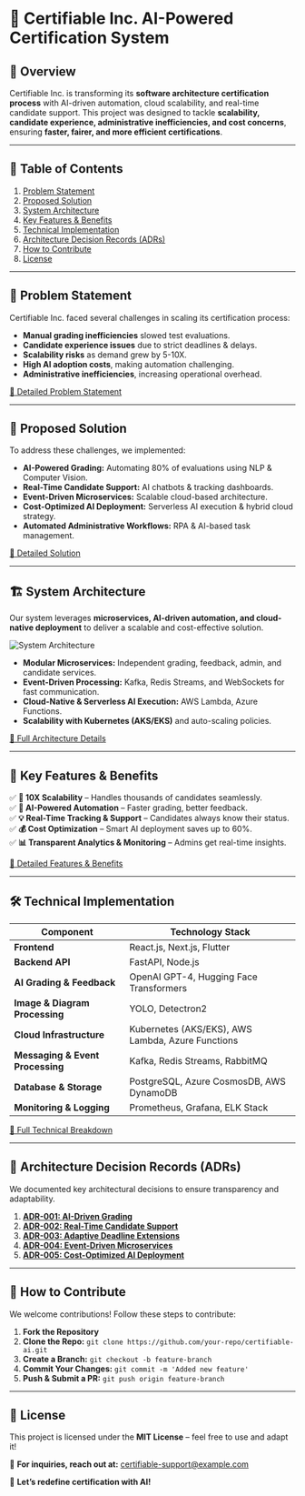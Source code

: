 # 🚀 Certifiable Inc. AI-Powered Certification System

## **🔹 Overview**
Certifiable Inc. is transforming its **software architecture certification process** with AI-driven automation, cloud scalability, and real-time candidate support. This project was designed to tackle **scalability, candidate experience, administrative inefficiencies, and cost concerns**, ensuring **faster, fairer, and more efficient certifications**.

---

## 📌 **Table of Contents**
1. [Problem Statement](#-problem-statement)
2. [Proposed Solution](#-proposed-solution)
3. [System Architecture](#-system-architecture)
4. [Key Features & Benefits](#-key-features--benefits)
5. [Technical Implementation](#-technical-implementation)
6. [Architecture Decision Records (ADRs)](#-architecture-decision-records-adrs)
7. [How to Contribute](#-how-to-contribute)
8. [License](#-license)

---

## 🎯 **Problem Statement**

Certifiable Inc. faced several challenges in scaling its certification process:
- **Manual grading inefficiencies** slowed test evaluations.
- **Candidate experience issues** due to strict deadlines & delays.
- **Scalability risks** as demand grew by 5-10X.
- **High AI adoption costs**, making automation challenging.
- **Administrative inefficiencies**, increasing operational overhead.

[📄 Detailed Problem Statement](./docs/problem_statement.md)

---

## 🚀 **Proposed Solution**

To address these challenges, we implemented:
- **AI-Powered Grading:** Automating 80% of evaluations using NLP & Computer Vision.
- **Real-Time Candidate Support:** AI chatbots & tracking dashboards.
- **Event-Driven Microservices:** Scalable cloud-based architecture.
- **Cost-Optimized AI Deployment:** Serverless AI execution & hybrid cloud strategy.
- **Automated Administrative Workflows:** RPA & AI-based task management.

[📄 Detailed Solution](./docs/solution_overview.md)

---

## 🏗 **System Architecture**
Our system leverages **microservices, AI-driven automation, and cloud-native deployment** to deliver a scalable and cost-effective solution.

![System Architecture](./assets/system_architecture.png)

- **Modular Microservices:** Independent grading, feedback, admin, and candidate services.
- **Event-Driven Processing:** Kafka, Redis Streams, and WebSockets for fast communication.
- **Cloud-Native & Serverless AI Execution:** AWS Lambda, Azure Functions.
- **Scalability with Kubernetes (AKS/EKS)** and auto-scaling policies.

[📄 Full Architecture Details](./docs/system_architecture.md)

---

## 🌟 **Key Features & Benefits**

✅ **🚀 10X Scalability** – Handles thousands of candidates seamlessly.  
✅ **🤖 AI-Powered Automation** – Faster grading, better feedback.  
✅ **💡 Real-Time Tracking & Support** – Candidates always know their status.  
✅ **💰 Cost Optimization** – Smart AI deployment saves up to 60%.  
✅ **📊 Transparent Analytics & Monitoring** – Admins get real-time insights.

[📄 Detailed Features & Benefits](./docs/features.md)

---

## 🛠 **Technical Implementation**
| **Component**               | **Technology Stack** |
|-----------------------------|---------------------|
| **Frontend** | React.js, Next.js, Flutter |
| **Backend API** | FastAPI, Node.js |
| **AI Grading & Feedback** | OpenAI GPT-4, Hugging Face Transformers |
| **Image & Diagram Processing** | YOLO, Detectron2 |
| **Cloud Infrastructure** | Kubernetes (AKS/EKS), AWS Lambda, Azure Functions |
| **Messaging & Event Processing** | Kafka, Redis Streams, RabbitMQ |
| **Database & Storage** | PostgreSQL, Azure CosmosDB, AWS DynamoDB |
| **Monitoring & Logging** | Prometheus, Grafana, ELK Stack |

[📄 Full Technical Breakdown](./docs/technical_overview.md)

---

## 📜 **Architecture Decision Records (ADRs)**
We documented key architectural decisions to ensure transparency and adaptability.

1. **[ADR-001: AI-Driven Grading](./docs/adrs/adr_001_ai_grading.md)**
2. **[ADR-002: Real-Time Candidate Support](./docs/adrs/adr_002_candidate_support.md)**
3. **[ADR-003: Adaptive Deadline Extensions](./docs/adrs/adr_003_adaptive_deadlines.md)**
4. **[ADR-004: Event-Driven Microservices](./docs/adrs/adr_004_event_microservices.md)**
5. **[ADR-005: Cost-Optimized AI Deployment](./docs/adrs/adr_005_cost_optimization.md)**

---

## 🤝 **How to Contribute**
We welcome contributions! Follow these steps to contribute:
1. **Fork the Repository**
2. **Clone the Repo:** `git clone https://github.com/your-repo/certifiable-ai.git`
3. **Create a Branch:** `git checkout -b feature-branch`
4. **Commit Your Changes:** `git commit -m 'Added new feature'`
5. **Push & Submit a PR:** `git push origin feature-branch`

---

## 📜 **License**
This project is licensed under the **MIT License** – feel free to use and adapt it!

📧 **For inquiries, reach out at:** [certifiable-support@example.com](mailto:certifiable-support@example.com)

🚀 **Let’s redefine certification with AI!**
